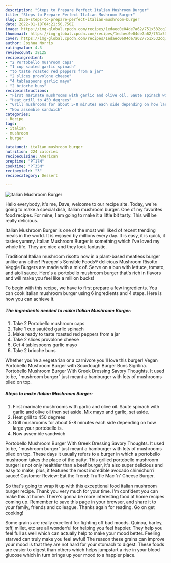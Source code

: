 ```yaml
---
description: "Steps to Prepare Perfect Italian Mushroom Burger"
title: "Steps to Prepare Perfect Italian Mushroom Burger"
slug: 2536-steps-to-prepare-perfect-italian-mushroom-burger
date: 2022-01-18T04:21:50.750Z
image: https://img-global.cpcdn.com/recipes/1edaec0e04de7a62/751x532cq70/italian-mushroom-burger-recipe-main-photo.jpg
thumbnail: https://img-global.cpcdn.com/recipes/1edaec0e04de7a62/751x532cq70/italian-mushroom-burger-recipe-main-photo.jpg
cover: https://img-global.cpcdn.com/recipes/1edaec0e04de7a62/751x532cq70/italian-mushroom-burger-recipe-main-photo.jpg
author: Joshua Norris
ratingvalue: 4.3
reviewcount: 38125
recipeingredient:
- "2 Portobello mushroom caps"
- "1 cup sauted garlic spinach"
- "to taste roasted red peppers from a jar"
- "2 slices provolone cheese"
- "4 tablespoons garlic mayo"
- "2 brioche buns"
recipeinstructions:
- "First marinate mushrooms with garlic and olive oil. Saute spinach with garlic and olive oil then set aside. Mix mayo and garlic, set aside."
- "Heat grill to 450 degrees"
- "Grill mushrooms for about 5-8 minutes each side depending on how large your portobello is."
- "Now assemble sandwich"
categories:
- Recipe
tags:
- italian
- mushroom
- burger

katakunci: italian mushroom burger 
nutrition: 224 calories
recipecuisine: American
preptime: "PT17M"
cooktime: "PT35M"
recipeyield: "3"
recipecategory: Dessert

---
```



![Italian Mushroom Burger](https://img-global.cpcdn.com/recipes/1edaec0e04de7a62/751x532cq70/italian-mushroom-burger-recipe-main-photo.jpg)

Hello everybody, it's me, Dave, welcome to our recipe site. Today, we're going to make a special dish, italian mushroom burger. One of my favorites food recipes. For mine, I am going to make it a little bit tasty. This will be really delicious.

Italian Mushroom Burger is one of the most well liked of recent trending meals in the world. It is enjoyed by millions every day. It is easy, it is quick, it tastes yummy. Italian Mushroom Burger is something which I've loved my whole life. They are nice and they look fantastic.

Traditional Italian mushroom risotto now in a plant-based meatless burger unlike any other! Praeger&#39;s Sensible Foods® delicious Mushroom Risotto Veggie Burgers are made with a mix of. Serve on a bun with lettuce, tomato, and aioli sauce. Here&#39;s a portobello mushroom burger that&#39;s rich in flavors and will make you feel like a million bucks!


To begin with this recipe, we have to first prepare a few ingredients. You can cook italian mushroom burger using 6 ingredients and 4 steps. Here is how you can achieve it.

<!--inarticleads1-->

##### The ingredients needed to make Italian Mushroom Burger:

1. Take 2 Portobello mushroom caps
1. Take 1 cup sautéed garlic spinach
1. Make ready to taste roasted red peppers from a jar
1. Take 2 slices provolone cheese
1. Get 4 tablespoons garlic mayo
1. Take 2 brioche buns


Whether you&#39;re a vegetarian or a carnivore you&#39;ll love this burger! Vegan Portobello Mushroom Burger with Sourdough Burger Buns Sigrilina. Portobello Mushroom Burger With Greek Dressing Savory Thoughts. It used to be, &#34;mushroom burger&#34; just meant a hamburger with lots of mushrooms piled on top. 

<!--inarticleads2-->

##### Steps to make Italian Mushroom Burger:

1. First marinate mushrooms with garlic and olive oil. Saute spinach with garlic and olive oil then set aside. Mix mayo and garlic, set aside.
1. Heat grill to 450 degrees
1. Grill mushrooms for about 5-8 minutes each side depending on how large your portobello is.
1. Now assemble sandwich


Portobello Mushroom Burger With Greek Dressing Savory Thoughts. It used to be, &#34;mushroom burger&#34; just meant a hamburger with lots of mushrooms piled on top. These days it usually refers to a burger in which a portobello mushroom takes the place of the patty. This grilled portobello mushroom burger is not only healthier than a beef burger, it&#39;s also super delicious and easy to make, plus, it features the most incredible avocado chimichurri sauce! Customer Review: Eat the Trend: Truffle Mac &#39;n&#39; Cheese Burger. 

So that's going to wrap it up with this exceptional food italian mushroom burger recipe. Thank you very much for your time. I'm confident you can make this at home. There's gonna be more interesting food at home recipes coming up. Remember to save this page in your browser, and share it to your family, friends and colleague. Thanks again for reading. Go on get cooking!

Some grains are really excellent for fighting off bad moods. Quinoa, barley, teff, millet, etc are all wonderful for helping you feel happier. They help you feel full as well which can actually help to make your mood better. Feeling starved can truly make you feel awful! The reason these grains can improve your mood is that they are not hard for your stomach to digest. These foods are easier to digest than others which helps jumpstart a rise in your blood glucose which in turn brings up your mood to a happier place.
